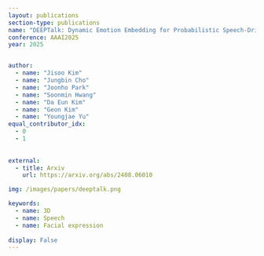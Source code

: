 ```yaml
---
layout: publications
section-type: publications
name: "DEEPTalk: Dynamic Emotion Embedding for Probabilistic Speech-Driven 3D Face Animation"
conference: AAAI2025 
year: 2025


author:
  - name: "Jisoo Kim"
  - name: "Jungbin Cho"
  - name: "Joonho Park"
  - name: "Soonmin Hwang"
  - name: "Da Eun Kim"
  - name: "Geon Kim"
  - name: "Youngjae Yu"
equal_contributor_idx:
  - 0
  - 1
  
  
external:
  - title: Arxiv
    url: https://arxiv.org/abs/2408.06010

img: /images/papers/deeptalk.png

keywords:
  - name: 3D
  - name: Speech
  - name: Facial expression
  
display: False
---
```

